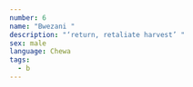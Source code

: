 ```yaml
---
number: 6
name: "Bwezani "
description: "‘return, retaliate harvest’ "
sex: male
language: Chewa
tags:
  - b
---
```

